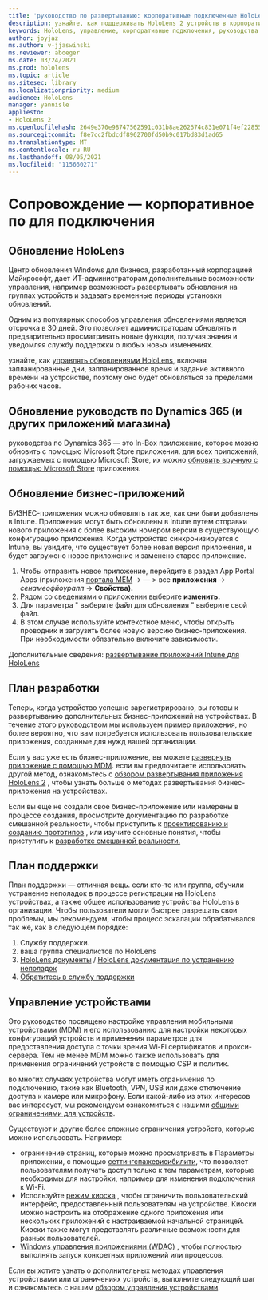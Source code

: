 ```yaml
---
title: 'руководство по развертыванию: корпоративные подключенные HoloLens 2 с руководствами по Dynamics 365 — поддержка'
description: узнайте, как поддерживать HoloLens 2 устройств в корпоративной сети с помощью руководств по Dynamics 365.
keywords: HoloLens, управление, корпоративные подключения, руководства по Dynamics 365, AAD, Azure AD, MDM, управление мобильными устройствами
author: joyjaz
ms.author: v-jjaswinski
ms.reviewer: aboeger
ms.date: 03/24/2021
ms.prod: hololens
ms.topic: article
ms.sitesec: library
ms.localizationpriority: medium
audience: HoloLens
manager: yannisle
appliesto:
- HoloLens 2
ms.openlocfilehash: 2649e370e98747562591c031b8ae262674c831e071f4ef228557dda66d2dc768
ms.sourcegitcommit: f8e7cc2fbdcdf8962700fd50b9c017bd83d1ad65
ms.translationtype: MT
ms.contentlocale: ru-RU
ms.lasthandoff: 08/05/2021
ms.locfileid: "115660271"
---
```

# <a name="maintain---corporate-connected-guide"></a>Сопровождение — корпоративное по для подключения

## <a name="update-hololens"></a>Обновление HoloLens

Центр обновления Windows для бизнеса, разработанный корпорацией Майкрософт, дает ИТ-администраторам дополнительные возможности управления, например возможность развертывать обновления на группах устройств и задавать временные периоды установки обновлений.

Одним из популярных способов управления обновлениями является отсрочка в 30 дней. Это позволяет администраторам обновлять и предварительно просматривать новые функции, получая знания и уведомляя службу поддержки о любых новых изменениях.

узнайте, как [управлять обновлениями HoloLens](/hololens/hololens-updates), включая запланированные дни, запланированное время и задание активного времени на устройстве, поэтому оно будет обновляться за пределами рабочих часов.

## <a name="how-to-update-dynamics-365-guides-and-other-store-apps"></a>Обновление руководств по Dynamics 365 (и других приложений магазина)

руководства по Dynamics 365 — это In-Box приложение, которое можно обновить с помощью Microsoft Store приложения. для всех приложений, загружаемых с помощью Microsoft Store, их можно [обновить вручную с помощью Microsoft Store](/hololens/holographic-store-apps#update-apps) приложения.

## <a name="how-to-update-lob-apps"></a>Обновление бизнес-приложений

БИЗНЕС-приложения можно обновлять так же, как они были добавлены в Intune. Приложения могут быть обновлены в Intune путем отправки нового приложения с более высоким номером версии в существующую конфигурацию приложения. Когда устройство синхронизируется с Intune, вы увидите, что существует более новая версия приложения, и будет загружено новое приложение и заменено старое приложение.

1. Чтобы отправить новое приложение, перейдите в раздел App Portal Apps (приложения [портала MEM](https://endpoint.microsoft.com/#home)  ->   — > все **приложения**  ->  *сенамеофйоурапп*  ->  **Свойства).**
2. Рядом со сведениями о приложении выберите **изменить.**
3. Для параметра &quot; выберите файл для обновления &quot; выберите свой файл.
4. В этом случае используйте контекстное меню, чтобы открыть проводник и загрузить более новую версию бизнес-приложения. При необходимости обязательно включите зависимости.

Дополнительные сведения: [развертывание приложений Intune для HoloLens](/hololens/app-deploy-intune)

## <a name="development-plan"></a>План разработки

Теперь, когда устройство успешно зарегистрировано, вы готовы к развертыванию дополнительных бизнес-приложений на устройствах. В течение этого руководством мы используем пример приложения, но более вероятно, что вам потребуется использовать пользовательские приложения, созданные для нужд вашей организации.

Если у вас уже есть бизнес-приложение, вы можете [развернуть приложение с помощью MDM](/hololens/app-deploy-intune). если вы предпочитаете использовать другой метод, ознакомьтесь с [обзором развертывания приложения HoloLens 2](/hololens/app-deploy-overview) , чтобы узнать больше о методах развертывания бизнес-приложения на устройствах.

Если вы еще не создали свое бизнес-приложение или намерены в процессе создания, просмотрите документацию по разработке смешанной реальности, чтобы приступить к [проектированию и созданию прототипов](/windows/mixed-reality/design/design) , или изучите основные понятия, чтобы приступить к [разработке смешанной реальности.](/windows/mixed-reality/discover/get-started-with-mr)

## <a name="support-plan"></a>План поддержки

План поддержки — отличная вещь. если кто-то или группа, обучили устранение неполадок в процессе регистрации на HoloLens устройствах, а также общее использование устройства HoloLens в организации. Чтобы пользователи могли быстрее разрешать свои проблемы, мы рекомендуем, чтобы процесс эскалации обрабатывался так же, как в следующем порядке:

1. Службу поддержки.
2. ваша группа специалистов по HoloLens
3. [HoloLens документы](/hololens/)  /  [HoloLens документация по устранению неполадок](/hololens/hololens-troubleshooting)
4. [Обратитесь в службу поддержки](https://support.serviceshub.microsoft.com/supportforbusiness/create?sapId=e9391227-fa6d-927b-0fff-f96288631b8f)

## <a name="device-management"></a>Управление устройствами

Это руководство посвящено настройке управления мобильными устройствами (MDM) и его использованию для настройки некоторых конфигураций устройств и применения параметров для предоставления доступа с точки зрения Wi-Fi сертификатов и прокси-сервера. Тем не менее MDM можно также использовать для применения ограничений устройств с помощью CSP и политик.

во многих случаях устройства могут иметь ограничения по подключению, такие как Bluetooth, VPN, USB или даже отключение доступа к камере или микрофону. Если какой-либо из этих интересов вас интересует, мы рекомендуем ознакомиться с нашими [общими ограничениями для устройств](/hololens/hololens-common-device-restrictions).

Существуют и другие более сложные ограничения устройств, которые можно использовать. Например:

- ограничение страниц, которые можно просматривать в Параметры приложении, с помощью [сеттингспажевисибилити](/hololens/settings-uri-list), что позволяет пользователям получать доступ только к тем параметрам, которые необходимы для настройки, например для изменения подключения к Wi-Fi.
- Используйте [режим киоска](/hololens/hololens-kiosk) , чтобы ограничить пользовательский интерфейс, предоставленный пользователям на устройстве. Киоски можно настроить на отображение одного приложения или нескольких приложений с настраиваемой начальной страницей. Киоски также могут представлять различные возможности для разных пользователей.
- [Windows управления приложениями (WDAC)](/hololens/windows-defender-application-control-wdac) , чтобы полностью выполнять запуск конкретных приложений или процессов.

Если вы хотите узнать о дополнительных методах управления устройствами или ограничениях устройств, выполните следующий шаг и ознакомьтесь с нашим [обзором управления устройствами](/hololens/hololens-csp-policy-overview).





